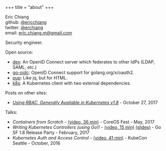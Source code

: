 +++
title = "about"
+++

Eric Chiang<br>
github: [@ericchiang](https://github.com/ericchiang)<br>
twitter: [@erchiang](https://twitter.com/erchiang)<br>
email: [eric.chiang.m@gmail.com](mailto:eric.chiang.m@gmail.com)

Security engineer.

Open source:

- [dex][dex]: An OpenID Connect server which federates to other IdPs (LDAP, SAML, etc.)
- [go-oidc][go-oidc]: OpenID Connect support for golang.org/x/oauth2.
- [pup][pup]: Like jq, but for HTML.
- [k8s][k8s-client]: A Kubernetes client with two external dependencies.

Posts on other sites:

- [_Using RBAC, Generally Available in Kubernetes v1.8_](http://blog.kubernetes.io/2017/10/using-rbac-generally-available-18.html) - October 27, 2017

Talks:

- _Containers from Scratch_ - [(video, 36 min)](https://www.youtube.com/watch?v=wyqoi52k5jM) - CoreOS Fest - May, 2017
- _Writing Kubernetes Controllers (using Go!)_ - [(video, 15 min)][k8s-controllers-vid] [(slides)][k8s-controllers-slides] - Go SF 1.8 Release Party - February, 2017
- _Kubernetes Auth and Access Control_ - [(video, 41 min)][k8s-auth] - KubeCon Seattle - October, 2016

[dex]: https://github.com/dexidp/dex
[k8s-client]: https://github.com/ericchiang/k8s
[go-oidc]: https://github.com/coreos/go-oidc
[pup]: https://github.com/ericchiang/pup
[k8s-controllers-vid]: https://www.youtube.com/watch?v=11JIAwOBCpg&feature=youtu.be&t=22m52s
[k8s-controllers-slides]: https://talks.godoc.org/github.com/ericchiang/go-1.8-release-party/kubernetes-controllers.slide
[k8s-auth]: https://www.youtube.com/watch?v=WvnXemaYQ50
